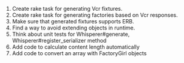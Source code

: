 1. Create rake task for generating Vcr fixtures.
2. Create rake task for generating factories based on Vcr responses.
3. Make sure that generated fixtures supports ERB.
4. Find a way to avoid extending objects in runtime.
5. Think about unit tests for Whisperer#generate, Whisperer#register_serializer method
6. Add code to calculate content length automatically
7. Add code to convert an array with FactoryGirl objects
